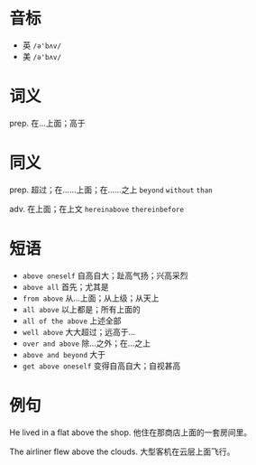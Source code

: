 # 音标

- 英 `/ə'bʌv/`
- 美 `/ə'bʌv/`

# 词义

prep. 在…上面；高于


# 同义

prep. 超过；在……上面；在……之上
`beyond` `without` `than`

adv. 在上面；在上文
`hereinabove` `thereinbefore`

# 短语

- `above oneself` 自高自大；趾高气扬；兴高采烈
- `above all` 首先；尤其是
- `from above` 从…上面；从上级；从天上
- `all above` 以上都是；所有上面的
- `all of the above` 上述全部
- `well above` 大大超过；远高于…
- `over and above` 除…之外；在…之上
- `above and beyond` 大于
- `get above oneself` 变得自高自大；自视甚高

# 例句

He lived in a flat above the shop.
他住在那商店上面的一套房间里。

The airliner flew above the clouds.
大型客机在云层上面飞行。


